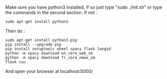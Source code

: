 Make sure you have python3 installed, if so just type "sudo ./init.sh" or type the commands in the second section.
If not : 

    sudo apt-get install python3

Then do :

    sudo apt-get install python3-pip
    pip install --upgrade pip
    pip install setuptools wheel spacy flask langid
    python -m spacy download en_core_web_sm
    python -m spacy download fr_core_news_sm
    flask run 

And open your browser at localhost:5000/